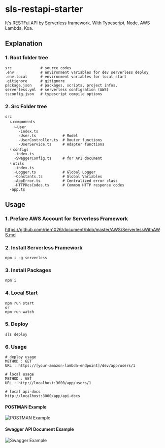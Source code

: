 # sls-restapi-starter
It's RESTFul API by Serverless framework. With Typescript, Node, AWS Lambda, Koa.

## Explanation
### 1. Root folder tree
```
src             # source codes
.env            # environment variables for dev serverless deploy
.env.local      # environment variables for local start
.gitignore      # gitignore
package.json    # packages, scripts, project infos.
serverless.yml  # serverless configration (AWS)
tsconfig.json   # typescript compile options
```
### 2. Src Folder tree
```
src
  ㄴcomponents   
    ㄴUser
      -index.ts
      -User.ts            # Model
      -UserController.ts  # Router functions
      -UserService.ts     # Adapter functions
  ㄴconfigs
    -index.ts
    -SwaggerConfig.ts     # for API document
  ㄴutils
    -index.ts       
    -Logger.ts            # Global Logger
    -Constants.ts         # Global Variables
    -AppError.ts          # Centralized error class
    -HTTPResCodes.ts      # Common HTTP response codes
  -app.ts
```

## Usage
### 1. Prefare AWS Account for Serverless Framework
https://github.com/rien1026/document/blob/master/AWS/ServerlessWithAWS.md
### 2. Install Serverless Framework
```
npm i -g serverless
```
### 3. Install Packages
```
npm i
```
### 4. Local Start 
```
npm run start 
or
npm run watch
```
### 5. Deploy
```
sls deploy
```
### 6. Usage
```
# deploy usage
METHOD : GET
URL : https://[your-amazon-lambda-endpoint]/dev/app/users/1

# local usage
METHOD : GET
URL : http://localhost:3000/app/users/1

# local api-docs
http://localhost:3000/app/api-docs
```
#### POSTMAN Example
![POSTMAN Example](https://csy-image-uploader-bucket.s3.ap-northeast-2.amazonaws.com/image/sls-restapi-starter-example.PNG)
#### Swagger API Document Example
![Swagger Example](https://csy-image-uploader-bucket.s3.ap-northeast-2.amazonaws.com/image/sls-restapi-swagger-example.PNG)
